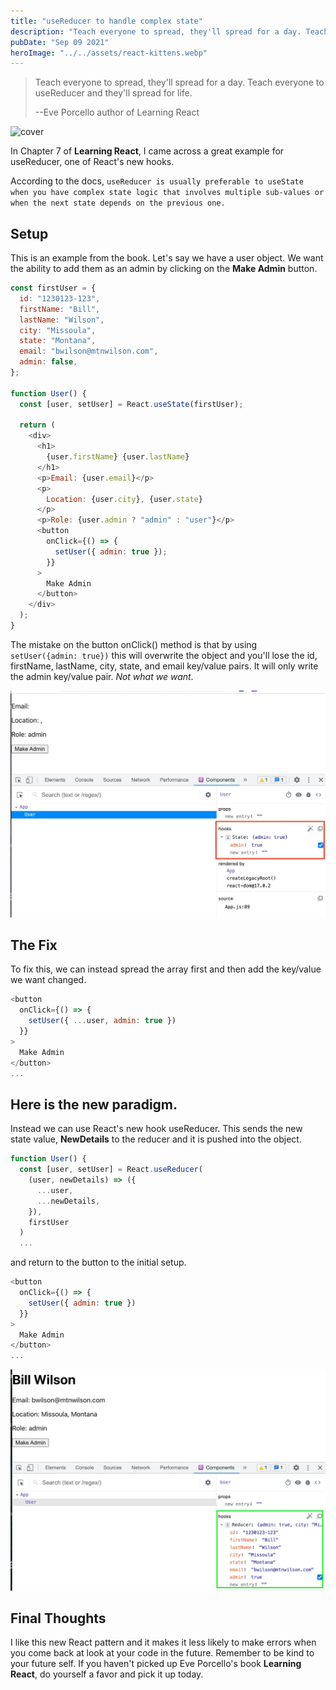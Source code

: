 ```yaml
---
title: "useReducer to handle complex state"
description: "Teach everyone to spread, they'll spread for a day. Teach everyone to useReducer and they'll spread for life."
pubDate: "Sep 09 2021"
heroImage: "../../assets/react-kittens.webp"
---
```


> Teach everyone to spread, they'll spread for a day. Teach everyone to useReducer and they'll spread for life.
>
> --Eve Porcello author of Learning React

![cover](https://images-na.ssl-images-amazon.com/images/I/51Kwaw5nInL._SX379_BO1,204,203,200_.jpg)

In Chapter 7 of **Learning React**, I came across a great example for useReducer, one of React's new hooks.

According to the docs, `useReducer is usually preferable to useState when you have complex state logic that involves multiple sub-values or when the next state depends on the previous one.`

## Setup

This is an example from the book. Let's say we have a user object. We want the ability to add them as an admin by clicking on the **Make Admin** button.

```javascript
const firstUser = {
  id: "1230123-123",
  firstName: "Bill",
  lastName: "Wilson",
  city: "Missoula",
  state: "Montana",
  email: "bwilson@mtnwilson.com",
  admin: false,
};

function User() {
  const [user, setUser] = React.useState(firstUser);

  return (
    <div>
      <h1>
        {user.firstName} {user.lastName}
      </h1>
      <p>Email: {user.email}</p>
      <p>
        Location: {user.city}, {user.state}
      </p>
      <p>Role: {user.admin ? "admin" : "user"}</p>
      <button
        onClick={() => {
          setUser({ admin: true });
        }}
      >
        Make Admin
      </button>
    </div>
  );
}
```

The mistake on the button onClick() method is that by using `setUser({admin: true})` this will overwrite the object and you'll lose the id, firstName, lastName, city, state, and email key/value pairs. It will only write the admin key/value pair. _Not what we want_.

![devtools](../../assets/devtools.webp)

## The Fix

To fix this, we can instead spread the array first and then add the key/value we want changed.

```javascript
<button
  onClick={() => {
    setUser({ ...user, admin: true })
  }}
>
  Make Admin
</button>
...
```

## Here is the new paradigm.

Instead we can use React's new hook useReducer. This sends the new state value, **NewDetails** to the reducer and it is pushed into the object.

```javascript
function User() {
  const [user, setUser] = React.useReducer(
    (user, newDetails) => ({
      ...user,
      ...newDetails,
    }),
    firstUser
  )
  ...
```

and return to the button to the initial setup.

```javascript
<button
  onClick={() => {
    setUser({ admin: true })
  }}
>
  Make Admin
</button>
...
```

![fix](../../assets/fix.webp)

## Final Thoughts

I like this new React pattern and it makes it less likely to make errors when you come back at look at your code in the future. Remember to be kind to your future self. If you haven't picked up Eve Porcello's book **Learning React**, do yourself a favor and pick it up today.
